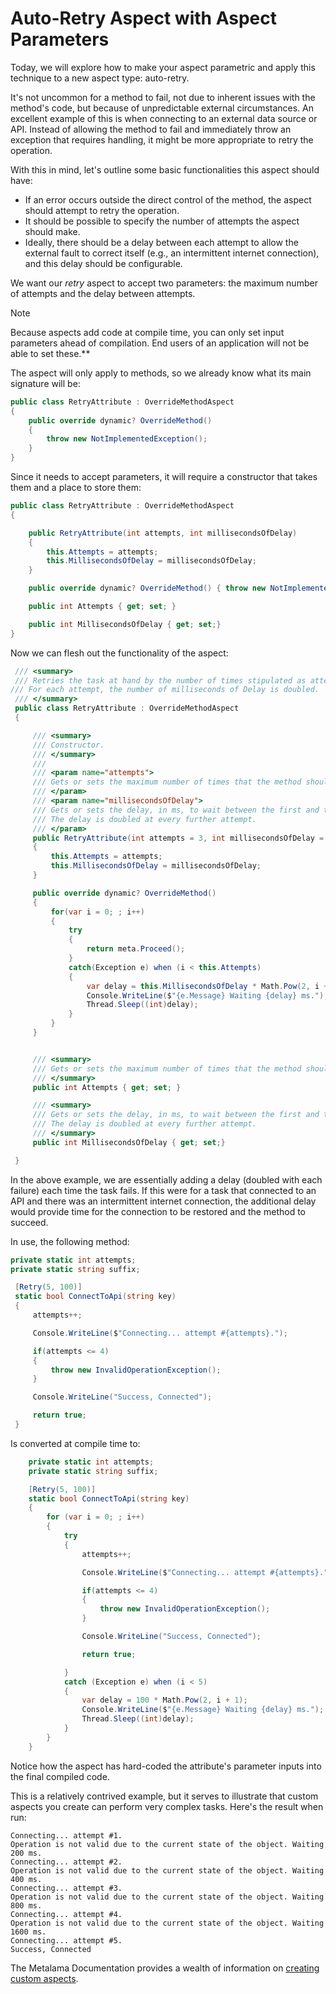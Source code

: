 # Auto-Retry Aspect with Aspect Parameters

Today, we will explore how to make your aspect parametric and apply this technique to a new aspect type: auto-retry.

It's not uncommon for a method to fail, not due to inherent issues with the method's code, but because of unpredictable external circumstances. An excellent example of this is when connecting to an external data source or API. Instead of allowing the method to fail and immediately throw an exception that requires handling, it might be more appropriate to retry the operation.

With this in mind, let's outline some basic functionalities this aspect should have:

- If an error occurs outside the direct control of the method, the aspect should attempt to retry the operation.
- It should be possible to specify the number of attempts the aspect should make.
- Ideally, there should be a delay between each attempt to allow the external fault to correct itself (e.g., an intermittent internet connection), and this delay should be configurable.

We want our _retry_ aspect to accept two parameters: the maximum number of attempts and the delay between attempts.

> [!NOTE]
> Because aspects add code at compile time, you can only set input parameters ahead of compilation. End users of an application will not be able to set these.**

The aspect will only apply to methods, so we already know what its main signature will be:

```c#
public class RetryAttribute : OverrideMethodAspect
{
    public override dynamic? OverrideMethod()
    {
        throw new NotImplementedException();
    }
}
```

Since it needs to accept parameters, it will require a constructor that takes them and a place to store them:

```c#
public class RetryAttribute : OverrideMethodAspect
{

    public RetryAttribute(int attempts, int millisecondsOfDelay)
    {
        this.Attempts = attempts;
        this.MillisecondsOfDelay = millisecondsOfDelay;
    }

    public override dynamic? OverrideMethod() { throw new NotImplementedException(); }

    public int Attempts { get; set; }

    public int MillisecondsOfDelay { get; set;}
}
```

Now we can flesh out the functionality of the aspect:

```c#
 /// <summary>
 /// Retries the task at hand by the number of times stipulated as attempts. 
/// For each attempt, the number of milliseconds of Delay is doubled.
 /// </summary>
 public class RetryAttribute : OverrideMethodAspect
 {

     /// <summary>
     /// Constructor.
     /// </summary>
     ///
     /// <param name="attempts">
     /// Gets or sets the maximum number of times that the method should be executed.
     /// </param>
     /// <param name="millisecondsOfDelay">
     /// Gets or sets the delay, in ms, to wait between the first and the second attempt. 
     /// The delay is doubled at every further attempt.
     /// </param>
     public RetryAttribute(int attempts = 3, int millisecondsOfDelay = 1000)
     {
         this.Attempts = attempts;
         this.MillisecondsOfDelay = millisecondsOfDelay;
     }

     public override dynamic? OverrideMethod()
     {
         for(var i = 0; ; i++)
         {
             try
             {
                 return meta.Proceed();
             }
             catch(Exception e) when (i < this.Attempts)
             {
                 var delay = this.MillisecondsOfDelay * Math.Pow(2, i + 1);
                 Console.WriteLine($"{e.Message} Waiting {delay} ms.");
                 Thread.Sleep((int)delay);
             }
         }
     }


     /// <summary>
     /// Gets or sets the maximum number of times that the method should be executed.
     /// </summary>
     public int Attempts { get; set; }

     /// <summary>
     /// Gets or sets the delay, in ms, to wait between the first and the second attempt. 
     /// The delay is doubled at every further attempt.
     /// </summary>
     public int MillisecondsOfDelay { get; set;}

 }
```

In the above example, we are essentially adding a delay (doubled with each failure) each time the task fails. If this were for a task that connected to an API and there was an intermittent internet connection, the additional delay would provide time for the connection to be restored and the method to succeed.

In use, the following method:

```c#
private static int attempts;
private static string suffix;

 [Retry(5, 100)]
 static bool ConnectToApi(string key)
 {
     attempts++;

     Console.WriteLine($"Connecting... attempt #{attempts}.");

     if(attempts <= 4)
     {
         throw new InvalidOperationException();
     }

     Console.WriteLine("Success, Connected");

     return true;
 }

```

Is converted at compile time to:

```c#
    private static int attempts;
    private static string suffix;

    [Retry(5, 100)]
    static bool ConnectToApi(string key)
    {
        for (var i = 0; ; i++)
        {
            try
            {
                attempts++;

                Console.WriteLine($"Connecting... attempt #{attempts}.");

                if(attempts <= 4)
                {
                    throw new InvalidOperationException();
                }

                Console.WriteLine("Success, Connected");

                return true;

            }
            catch (Exception e) when (i < 5)
            {
                var delay = 100 * Math.Pow(2, i + 1);
                Console.WriteLine($"{e.Message} Waiting {delay} ms.");
                Thread.Sleep((int)delay);
            }
        }
    }
```

Notice how the aspect has hard-coded the attribute's parameter inputs into the final compiled code.

This is a relatively contrived example, but it serves to illustrate that custom aspects you create can perform very complex tasks. Here's the result when run:

```
Connecting... attempt #1.
Operation is not valid due to the current state of the object. Waiting 200 ms.
Connecting... attempt #2.
Operation is not valid due to the current state of the object. Waiting 400 ms.
Connecting... attempt #3.
Operation is not valid due to the current state of the object. Waiting 800 ms.
Connecting... attempt #4.
Operation is not valid due to the current state of the object. Waiting 1600 ms.
Connecting... attempt #5.
Success, Connected
```

The Metalama Documentation provides a wealth of information on [creating custom aspects](https://doc.metalama.net/conceptual/aspects).

